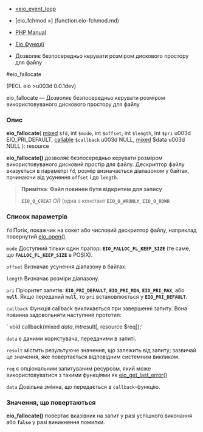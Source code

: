 - [«eio_event_loop](function.eio-event-loop.md)
- [eio_fchmod »] (function.eio-fchmod.md)

- [PHP Manual](index.md)
- [Eio Функції](ref.eio.md)
- Дозволяє безпосередньо керувати розміром дискового
простору для файлу

#eio_fallocate

(PECL eio \>u003d 0.0.1dev)

eio_fallocate — Дозволяє безпосередньо керувати розміром використовуваного
дискового простору для файлу

### Опис

**eio_fallocate**(
[mixed](language.types.declarations.md#language.types.declarations.mixed)
`$fd`,
int `$mode`,
int `$offset`,
int `$length`,
int `$pri` u003d EIO_PRI_DEFAULT,
[callable](language.types.callable.md) `$callback` u003d NULL,
[mixed](language.types.declarations.md#language.types.declarations.mixed)
$data u003d NULL
): resource

**eio_fallocate()** дозволяє безпосередньо керувати розміром використовуваного
дисковий простір для файлу. Дескриптор файлу вказується в
параметрі `fd`, розмір визначається діапазоном у байтах, починаючи від
усунення `offset` і до `length`.

> **Примітка**: **Файл повинен бути відкритим для запису**
>
> **`EIO_O_CREAT`** *OR* (одна з констант **`EIO_O_WRONLY`**,
> **`EIO_O_RDWR`**

### Список параметрів

`fd`
Потік, покажчик на сокет або числовий дескриптор файлу, наприклад
повернутий [eio_open()](function.eio-open.md).

`mode`
Доступний тільки один прапор: **`EIO_FALLOC_FL_KEEP_SIZE`** (те саме,
що **`FALLOC_FL_KEEP_SIZE`** в POSIX).

`offset`
Визначає усунення діапазону в байтах.

`length`
Визначає розміри діапазону.

`pri`
Пріоритет запитів: **`EIO_PRI_DEFAULT`**, **`EIO_PRI_MIN`**,
**`EIO_PRI_MAX`**, або **`null`**. Якщо переданий **`null`**, то `pri`
встановлюється у **`EIO_PRI_DEFAULT`**.

`callback`
Функція callback викликається при завершенні запиту. Вона повинна
задовольняти наступний прототип:

` void callback(mixed $data, int $result[, resource $req]);'

`data`
є даними користувача, переданими в запиті.

`result`
містить результуюче значення, що залежить від запиту; зазвичай це
значення, яке повертається відповідним системним викликом.

`req`
є опціональним запитуваним ресурсом, який може
використовуватися з такими функціями як
[eio_get_last_error()](function.eio-get-last-error.md)

`data`
Довільна змінна, що передається в `callback`-функцію.

### Значення, що повертаються

**eio_fallocate()** повертає вказівник на запит у разі успішного
виконання або **`false`** у разі виникнення помилки.
